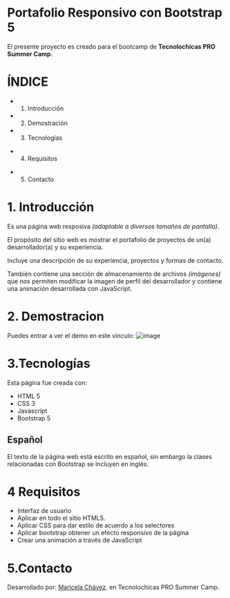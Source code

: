 # Portafolio Responsivo con Bootstrap 5

El presente proyecto es creado para el bootcamp de **Tecnolochicas PRO Summer Camp**.
# ÍNDICE
* 1. Introducción
* 2. Demostración
* 3. Tecnologías
+ 4. Requisitos
* 5. Contacto
  
# 1. Introducción
Es una página web resposiva *(adaptable a diversos tamaños de pantalla)*.

El propósito del sitio web es mostrar el portafolio de proyectos de un(a) desarrollador(a) y su experiencia.

Incluye una descripción de su experiencia, proyectos y formas de contacto.

También contiene una sección de almacenamiento de archivos *(imágenes)* que nos permiten modificar la imagen de perfil del desarrollador y contiene una animación desarrollada con JavaScript.
# 2. Demostracion
Puedes entrar a ver el demo en este vinculo: 
![image](https://github.com/actMariCh/portafolio/assets/140435095/bf65aa5d-c22e-4695-8b5f-4177b312172c)
# 3.Tecnologías

Esta página fue creada con:

* HTML 5
* CSS 3
* Javascript
* Bootstrap 5

## Español
 El texto de la página web está escrito en español, sin embargo la clases relacionadas con Bootstrap se incluyen en inglés.
# 4 Requisitos
+ Interfaz de usuario
+ Aplicar en todo el sitio HTML5.
+ Aplicar CSS para dar estilo de acuerdo a los selectores
+ Aplicar bootstrap obtener un efecto responsivo de la página
+ Crear una animación a través de JavaScript

# 5.Contacto
Desarrollado por: [Maricela Chávez](https://www.linkedin.com/in/maricela-chavez-de-la-cruz-25a452285/). en Tecnolochicas PRO Summer Camp.

